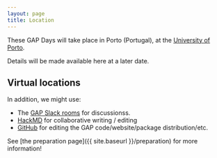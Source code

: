 ```yaml
---
layout: page
title: Location
---
```

These GAP Days will take place in Porto (Portugal),
at the [University of Porto](https://www.up.pt/).

<!-- <p style="color:red; font-style: italic;">CAUTION: THIS IS A PREVIEW AND THINGS ARE NOT FINAL YET</p> -->

Details will be made available here at a later date.

<!-- 
## Address

The meeting takes place at TODO: provide the address, room numbers, etc. plus perhaps directions


## Accommodation

TODO: possibly lists some recommendations for Hotels etc. ?

Apartments or rooms are sometimes available on Booking.com / Airbnb / VRBO.

## Restaurants

TODO: recommend some restaurants? or delete this section
 -->

## Virtual locations

In addition, we might use:
- The [GAP Slack rooms](https://gap-system.org/slack) for discussionss.
- [HackMD](https://hackmd.io) for collaborative writing / editing
- [GitHub](https://github.com) for editing the GAP code/website/package distribution/etc.

See [the preparation page]({{ site.baseurl }}/preparation) for more information!
